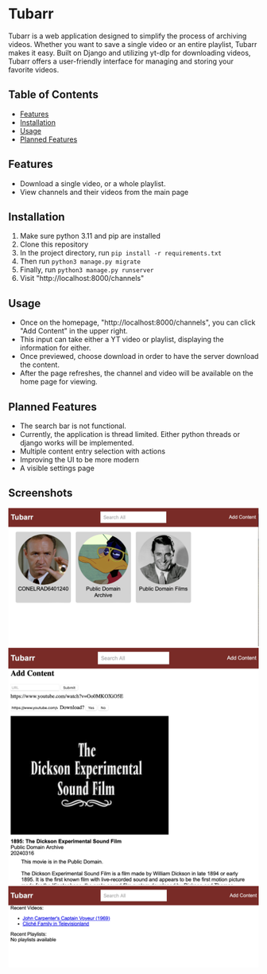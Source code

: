 
# Tubarr

Tubarr is a web application designed to simplify the process of archiving videos. 
Whether you want to save a single video or an entire playlist, Tubarr makes it easy. 
Built on Django and utilizing yt-dlp for downloading videos, Tubarr offers a user-friendly interface for managing and storing your favorite videos.

## Table of Contents

- [Features](#features)
- [Installation](#installation)
- [Usage](#usage)
- [Planned Features](#planned-features)

## Features

- Download a single video, or a whole playlist.
- View channels and their videos from the main page

## Installation

1. Make sure python 3.11 and pip are installed
2. Clone this repository
3. In the project directory, run ```pip install -r requirements.txt```
4. Then run ```python3 manage.py migrate```
5. Finally, run ```python3 manage.py runserver```
6. Visit "http://localhost:8000/channels"

## Usage

- Once on the homepage, "http://localhost:8000/channels", you can click "Add Content" in the upper right.
- This input can take either a YT video or playlist, displaying the information for either.
- Once previewed, choose download in order to have the server download the content.
- After the page refreshes, the channel and video will be available on the home page for viewing.


## Planned Features

- The search bar is not functional.
- Currently, the application is thread limited. Either python threads or django works will be implemented.
- Multiple content entry selection with actions
- Improving the UI to be more modern
- A visible settings page

## Screenshots

![Home Page](./documentation/screenshots/home-page.png?raw=true "Home Page")
![Add Page](./documentation/screenshots/add-page.png?raw=true "Add Page")
![Channel Page](./documentation/screenshots/channel-page.png?raw=true "Channel Page")